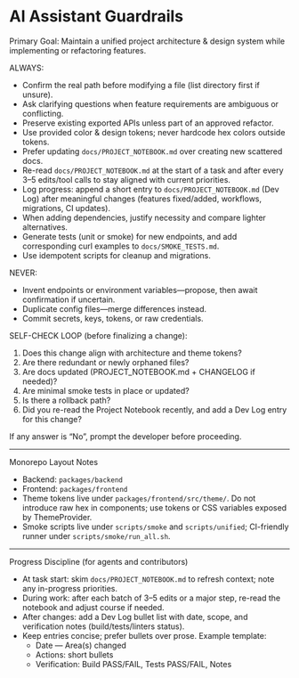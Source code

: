 # AI Assistant Guardrails

Primary Goal: Maintain a unified project architecture & design system while implementing or refactoring features.

ALWAYS:

- Confirm the real path before modifying a file (list directory first if unsure).
- Ask clarifying questions when feature requirements are ambiguous or conflicting.
- Preserve existing exported APIs unless part of an approved refactor.
- Use provided color & design tokens; never hardcode hex colors outside tokens.
- Prefer updating `docs/PROJECT_NOTEBOOK.md` over creating new scattered docs.
- Re-read `docs/PROJECT_NOTEBOOK.md` at the start of a task and after every 3–5 edits/tool calls to stay aligned with current priorities.
- Log progress: append a short entry to `docs/PROJECT_NOTEBOOK.md` (Dev Log) after meaningful changes (features fixed/added, workflows, migrations, CI updates).
- When adding dependencies, justify necessity and compare lighter alternatives.
- Generate tests (unit or smoke) for new endpoints, and add corresponding curl examples to `docs/SMOKE_TESTS.md`.
- Use idempotent scripts for cleanup and migrations.

NEVER:

- Invent endpoints or environment variables—propose, then await confirmation if uncertain.
- Duplicate config files—merge differences instead.
- Commit secrets, keys, tokens, or raw credentials.

SELF-CHECK LOOP (before finalizing a change):

1. Does this change align with architecture and theme tokens?
2. Are there redundant or newly orphaned files?
3. Are docs updated (PROJECT_NOTEBOOK.md + CHANGELOG if needed)?
4. Are minimal smoke tests in place or updated?
5. Is there a rollback path?
6. Did you re-read the Project Notebook recently, and add a Dev Log entry for this change?

If any answer is “No”, prompt the developer before proceeding.

---

Monorepo Layout Notes

- Backend: `packages/backend`
- Frontend: `packages/frontend`
- Theme tokens live under `packages/frontend/src/theme/`. Do not introduce raw hex in components; use tokens or CSS variables exposed by ThemeProvider.
- Smoke scripts live under `scripts/smoke` and `scripts/unified`; CI-friendly runner under `scripts/smoke/run_all.sh`.

---

Progress Discipline (for agents and contributors)

- At task start: skim `docs/PROJECT_NOTEBOOK.md` to refresh context; note any in-progress priorities.
- During work: after each batch of 3–5 edits or a major step, re-read the notebook and adjust course if needed.
- After changes: add a Dev Log bullet list with date, scope, and verification notes (build/tests/linters status).
- Keep entries concise; prefer bullets over prose. Example template:
	- Date — Area(s) changed
	- Actions: short bullets
	- Verification: Build PASS/FAIL, Tests PASS/FAIL, Notes
